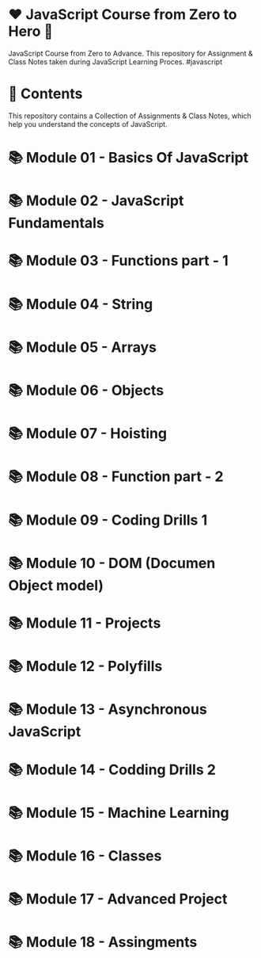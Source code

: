 # ❤ JavaScript Course from Zero to Hero 🚀

JavaScript Course from Zero to Advance. This repository for Assignment & Class Notes taken during JavaScript Learning Proces. #javascript


# 🎨 Contents
This repository contains a Collection of Assignments & Class Notes, which help you understand the concepts of JavaScript.

# 📚 Module 01 - Basics Of JavaScript
# 📚 Module 02 - JavaScript Fundamentals
# 📚 Module 03 - Functions part - 1
# 📚 Module 04 - String
# 📚 Module 05 - Arrays
# 📚 Module 06 - Objects
# 📚 Module 07 - Hoisting
# 📚 Module 08 - Function part - 2
# 📚 Module 09 - Coding Drills 1
# 📚 Module 10 - DOM (Documen Object model)
# 📚 Module 11 - Projects
# 📚 Module 12 - Polyfills
# 📚 Module 13 - Asynchronous JavaScript
# 📚 Module 14 - Codding Drills 2
# 📚 Module 15 - Machine Learning
# 📚 Module 16 - Classes
# 📚 Module 17 - Advanced Project
# 📚 Module 18 - Assingments